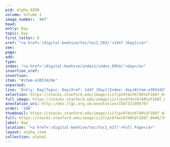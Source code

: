 ```yaml
---
pid: alpha_0208
volume: Volume 1
image_number: '447'
head: 
entry: Day
topic: Day
first_letter: D
xref: "<a href='/digital-beehive/toc/toc2_283/'>1447 [Day]</a>"
see: 
page: 
add: 
type: 
index: "<a href='/digital-beehive/index1/index_0954/'>day</a>"
insertion_xref: 
insertion: 
item: "#item-e3053429e"
unparsed: 
line: 'Entry: Day|Topic: Day|Xref: 1447 [Day]|Index: day|#item-e3053429e'
selection: https://stacks.stanford.edu/image/iiif/ps974xt6740%2F1607_0446/398,3824,3009,373/full/0/default.jpg
full_image: https://stacks.stanford.edu/image/iiif/ps974xt6740%2F1607_0446/full/full/0/default.jpg
annotation_uri: http://dev.llgc.org.uk/annotation/1507321995797
order: '208'
thumbnail: https://stacks.stanford.edu/image/iiif/ps974xt6740%2F1607_0446/398,3824,600,180/250,/0/default.jpg
full: https://stacks.stanford.edu/image/iiif/ps974xt6740%2F1607_0446/398,3824,3009,373/full/0/default.jpg
label: Day
location: "<a href='/digital-beehive/toc/toc1_437/'>Full Page</a>"
layout: alpha_item
collection: alpha1
---
```


